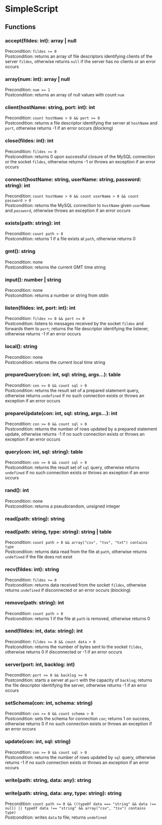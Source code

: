 # SimpleScript

## Functions

### accept(fildes: int): array | null

Precondition:   `fildes >= 0`<br>
Postcondition:  returns an array of file descriptors identifying clients of the server `fildes`, otherwise returns `null` if the server has no clients or an error occurs

### array(num: int): array | null

Precondition:   `num >= 1`<br>
Postcondition:  returns an array of null values with count `num`

### client(hostName: string, port: int): int

Precondition:   `count hostName > 0 && port >= 0`<br>
Postcondition:  returns a file descriptor identifying the server at `hostName` and `port`, otherwise returns -1 if an error occurs (blocking)

### close(fildes: int): int

Precondition:   `fildes >= 0`<br>
Postcondition:  returns 0 upon successful closure of the MySQL connection or the socket `fildes`, otherwise returns -1 or throws an exception if an error occurs

### connect(hostName: string, userName: string, password: string): int

Precondition:   `count hostName > 0 && count userName > 0 && count password > 0`<br>
Postcondition:  returns the MySQL connection to `hostName` given `userName` and `password`, otherwise throws an exception if an error occurs

### exists(path: string): int

Precondition:   `count path > 0`<br>
Postcondition:  returns 1 if a file exists at `path`, otherwise returns 0

### gmt(): string

Precondition:   none<br>
Postcondition:  returns the current GMT time string

### input(): number | string

Precondition:   none<br>
Postcondition:  returns a number or string from stdin

### listen(fildes: int, port: int): int

Precondition:   `fildes >= 0 && port >= 0`<br>
Postcondition:  listens to messages received by the socket `fildes` and forwards them to `port`; returns the file descriptor identifying the listener, otherwise returns -1 if an error occurs

### local(): string

Precondition:   none<br>
Postcondition:  returns the current local time string

### prepareQuery(con: int, sql: string, args...): table

Precondition:   `con >= 0 && count sql > 0`<br>
Postcondition:  returns the result set of a prepared statement query, otherwise returns `undefined` if no such connection exists or throws an exception if an error occurs

### prepareUpdate(con: int, sql: string, args...): int

Precondition:   `con >= 0 && count sql > 0`<br>
Postcondition:  returns the number of rows updated by a prepared statement update, otherwise returns -1 if no such connection exists or throws an exception if an error occurs

### query(con: int, sql: string): table

Precondition:   `con >= 0 && count sql > 0`<br>
Postcondition:  returns the result set of `sql` query, otherwise returns `undefined` if no such connection exists or throws an exception if an error occurs

### rand(): int

Precondition:   none<br>
Postcondition:  returns a pseudorandom, unsigned integer

### read(path: string): string
### read(path: string, type: string): string | table

Precondition:   `count path > 0 && array("csv", "tsv", "txt") contains type`<br>
Postcondition:  returns data read from the file at `path`, otherwise returns `undefined` if the file does not exist

### recv(fildes: int): string

Precondition:   `fildes >= 0`<br>
Postcondition:  returns data received from the socket `fildes`, otherwise returns `undefined` if disconnected or an error occurs (blocking)

### remove(path: string): int

Precondition:   `count path > 0`<br>
Postcondition:  returns 1 if the file at `path` is removed, otherwise returns 0

### send(fildes: int, data: string): int

Precondition:   `fildes >= 0 && count data > 0`<br>
Postcondition:  returns the number of bytes sent to the socket `fildes`, otherwise returns 0 if disconnected or -1 if an error occurs

### server(port: int, backlog: int)

Precondition:   `port >= 0 && backlog >= 0`<br>
Postcondition:  starts a server at `port` with the capacity of `backlog`; returns the file descriptor identifying the server, otherwise returns -1 if an error occurs

### setSchema(con: int, schema: string)

Precondition:   `con >= 0 && count schema > 0`<br>
Postcondition:  sets the schema for connection `con`; returns 1 on success, otherwise returns 0 if no such connection exists or throws an exception if an error occurs

### update(con: int, sql: string)

Precondition:   `con >= 0 && count sql > 0`<br>
Postcondition:  returns the number of rows updated by `sql` query, otherwise returns -1 if no such connection exists or throws an exception if an error occurs

### write(path: string, data: any): string
### write(path: string, data: any, type: string): string

Precondition:   `count path >= 0 && ((typeOf data === "string" && data !== null) || typeOf data !== "string" && array("csv", "tsv") contains type)`<br>
Postcondition:  writes `data` to file; returns `undefined`
